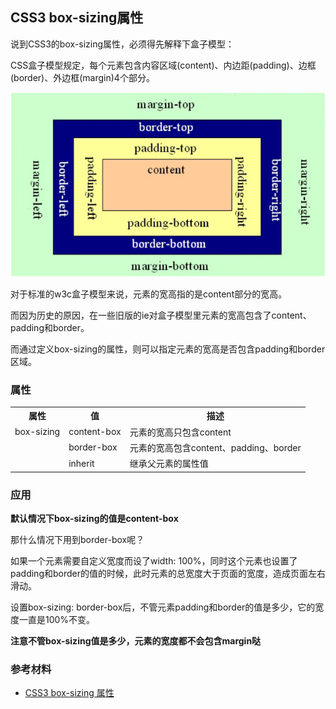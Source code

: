 ## CSS3 box-sizing属性

说到CSS3的box-sizing属性，必须得先解释下盒子模型：

CSS盒子模型规定，每个元素包含内容区域(content)、内边距(padding)、边框(border)、外边框(margin)4个部分。

![image](https://github.com/yukiyuki1900/workspace/blob/master/CSS3box-sizing%E5%B1%9E%E6%80%A7/box-model.png)

对于标准的w3c盒子模型来说，元素的宽高指的是content部分的宽高。

而因为历史的原因，在一些旧版的ie对盒子模型里元素的宽高包含了content、padding和border。

而通过定义box-sizing的属性，则可以指定元素的宽高是否包含padding和border区域。

### 属性

<table>
    <tr>
        <th>属性</th>
        <th>值</th>
        <th>描述</th>
    </tr>
    <tr>
        <td>box-sizing</td>
        <td>content-box</td>
        <td>元素的宽高只包含content</td>
    </tr>
    <tr>
        <td></td>
        <td>border-box</td>
        <td>元素的宽高包含content、padding、border</td>
    </tr>
    <tr>
        <td></td>
        <td>inherit</td>
        <td>继承父元素的属性值</td>
    </tr>
</table>

### 应用

**默认情况下box-sizing的值是content-box**

那什么情况下用到border-box呢？

如果一个元素需要自定义宽度而设了width: 100%，同时这个元素也设置了padding和border的值的时候，此时元素的总宽度大于页面的宽度，造成页面左右滑动。

设置box-sizing: border-box后，不管元素padding和border的值是多少，它的宽度一直是100%不变。

**注意不管box-sizing值是多少，元素的宽度都不会包含margin哒**


### 参考材料

* [CSS3 box-sizing 属性](http://www.w3school.com.cn/cssref/pr_box-sizing.asp)